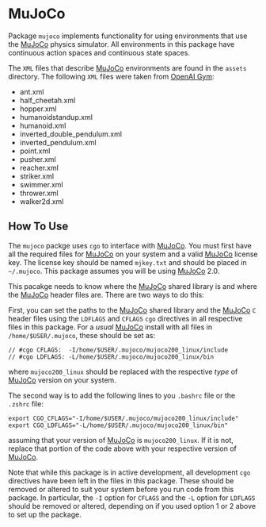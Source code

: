 # MuJoCo

Package `mujoco` implements functionality for using environments that use the [MuJoCo](http://www.mujoco.org/) physics simulator. All environments in this package have continuous action spaces and continuous state spaces.

The `XML` files that describe [MuJoCo](http://www.mujoco.org/) environments are found in the `assets` directory. The following `XML` files were taken from [OpenAI Gym](https://github.com/openai/gym/tree/master/gym/envs/mujoco/assets):

- ant.xml
- half_cheetah.xml
- hopper.xml
- humanoidstandup.xml
- humanoid.xml
- inverted_double_pendulum.xml
- inverted_pendulum.xml
- point.xml
- pusher.xml
- reacher.xml
- striker.xml
- swimmer.xml
- thrower.xml
- walker2d.xml

## How To Use
The `mujoco` packge uses `cgo` to interface with [MuJoCo](http://www.mujoco.org/). You must
first have all the required files for [MuJoCo](http://www.mujoco.org/) on your system and
a valid [MuJoCo](http://www.mujoco.org/) license key. The license key should
be named `mjkey.txt` and should be placed in `~/.mujoco`. This package
assumes you will be using [MuJoCo](http://www.mujoco.org/) 2.0.

This pacakge needs to know where the [MuJoCo](http://www.mujoco.org/) shared library
is and where the [MuJoCo](http://www.mujoco.org/) header files are. There are two ways
to do this:

First, you can set the paths to the
[MuJoCo](http://www.mujoco.org/) shared library and the [MuJoCo](http://www.mujoco.org/)
`C` header files using the `LDFLAGS` and `CFLAGS` `cgo` directives in all respective files
in this package. For a *usual* [MuJoCo](http://www.mujoco.org/) install with all files in
`/home/$USER/.mujoco`, these should be set as:

```
// #cgo CFLAGS:  -I/home/$USER/.mujoco/mujoco200_linux/include
// #cgo LDFLAGS: -L/home/$USER/.mujoco/mujoco200_linux/bin
```

where `mujoco200_linux` should be replaced with the respective *type* of
[MuJoCo](http://www.mujoco.org/) version on your system.

The second way is to add the following lines to you `.bashrc` file or
the `.zshrc` file:
```
export CGO_CFLAGS="-I/home/$USER/.mujoco/mujoco200_linux/include"
export CGO_LDFLAGS="-L/home/$USER/.mujoco/mujoco200_linux/bin"
```
assuming that your version of [MuJoCo](http://www.mujoco.org/) is
`mujoco200_linux`. If it is not, replace that portion of the code above
with your respective version of [MuJoCo](http://www.mujoco.org/).

Note that while this package is in active development, all development `cgo`
directives have been left in the files in this package. These should be removed
or altered to suit your system before you run code from this package. In
particular, the `-I` option for `CFLAGS` and the `-L` option for `LDFLAGS`
should be removed or altered, depending on if you used option 1 or 2 above to
set up the package.
